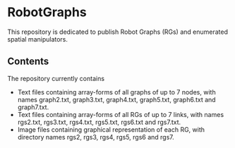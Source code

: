 # RobotGraphs
This repository is dedicated to publish Robot Graphs (RGs) and enumerated spatial manipulators.

## Contents
The repository currently contains
- Text files containing array-forms of all graphs of up to 7 nodes, with names graph2.txt, graph3.txt, graph4.txt, graph5.txt, graph6.txt and graph7.txt.
- Text files containing array-forms of all RGs of up to 7 links, with names rgs2.txt, rgs3.txt, rgs4.txt, rgs5.txt, rgs6.txt and rgs7.txt.
- Image files containing graphical representation of each RG, with directory names rgs2, rgs3, rgs4, rgs5, rgs6 and rgs7.
